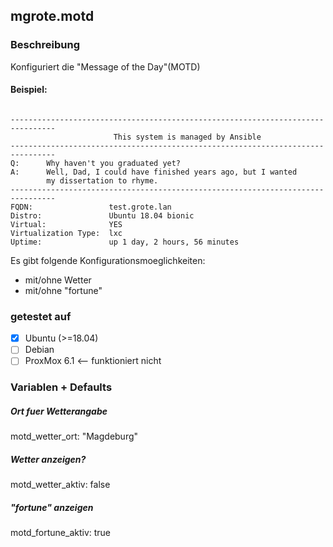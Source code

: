 ## mgrote.motd

### Beschreibung
Konfiguriert die "Message of the Day"(MOTD)
#### Beispiel:
```

--------------------------------------------------------------------------------
                       This system is managed by Ansible
--------------------------------------------------------------------------------
Q:      Why haven't you graduated yet?
A:      Well, Dad, I could have finished years ago, but I wanted
        my dissertation to rhyme.
--------------------------------------------------------------------------------
FQDN:                 test.grote.lan
Distro:               Ubuntu 18.04 bionic
Virtual:              YES
Virtualization Type:  lxc
Uptime:               up 1 day, 2 hours, 56 minutes

```

Es gibt folgende Konfigurationsmoeglichkeiten:
- mit/ohne Wetter
- mit/ohne "fortune"


### getestet auf
- [x] Ubuntu (>=18.04)
- [ ] Debian
- [ ] ProxMox 6.1 <-- funktioniert nicht

### Variablen + Defaults
##### Ort fuer Wetterangabe
motd_wetter_ort: "Magdeburg"
##### Wetter anzeigen?
motd_wetter_aktiv: false
##### "fortune" anzeigen
motd_fortune_aktiv: true
